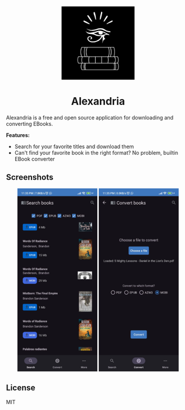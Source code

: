 <p align=center>
  <img alt="logo" src="app/src/main/res/drawable-night/logo.png" width=200/>
</p>

<h1 align=center>Alexandria</h1>

Alexandria is a free and open source application for downloading and converting EBooks.

**Features:**

- Search for your favorite titles and download them
- Can't find your favorite book in the right format? No problem, builtin EBook converter

## Screenshots

<div align=center>
  <img alt="Search Books" src="./fastlane/metadata/android/en-US/images/phoneScreenshots/1.png" height=500 style="display: inline">
  <img alt="Convert Books" src="./fastlane/metadata/android/en-US/images/phoneScreenshots/2.png" height=500 style="display: inline">
</div>

## License

MIT
